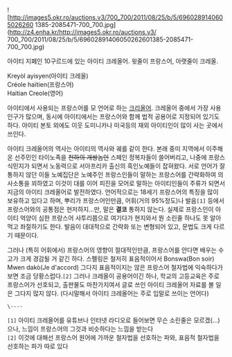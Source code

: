 ![http://images5.okr.ro/auctions.v3/700_700/2011/08/25/b/5/6960289140605026260
1385-2085471-700_700.jpg](http://z4.enha.kr/http://images5.okr.ro/auctions.v3/
700_700/2011/08/25/b/5/69602891406050262601385-2085471-700_700.jpg)

아이티 지폐인 10구르드에 있는 아이티 크레올어. 윗줄이 프랑스어, 아랫줄이 크레올.  

Kreyòl ayisyen(아이티 크레올)  
Créole haïtien(프랑스어)  
Haitian Creole(영어)

아이티에서 사용되는 프랑스어를 모 언어로 하는 [크리올어](%ED%81%AC%EB%A6%AC%EC%98%AC%EC%96%B4.md).
크레올어 중에서 가장 사용인구가 많으며, 동시에 아이티에서는 프랑스어와 함께 법적 공용어로 지정되어 있기도 하다. 아이티 본토 외에도 이웃
도미니카나 미국등의 재외 아이티인이 많이 사는 곳에서 쓰인다.

아이티 크레올어의 역사는 아이티의 역사와 궤를 같이 한다. 본래 중미 지역에서 이주해온 선주민인 타이노족을 <del>천하의
개쌍놈인</del> 스페인 정복자들이 쓸어버리고, 나중에 프랑스 식민지가 되면서 노동력으로 서아프리카 출신의 흑인노예들이 잡혀왔다. 서로
언어가 잘 통하지 않던 이들 노예집단은 노예주인 프랑스인들이 말하는 프랑스어를 간략화하여 의사소통을 꾀하였고 이것이 대를 이어 피진을 모어로
말하는 아이티인들이 주류가 되면서 지금의 아이티 크레올어로 발전하였다. 언어적으로는 18세기 프랑스어의 특징을 많이 보유하고 있다고 하며,
뿌리가 프랑스어인만큼, 어휘(거의 95%정도)나 발음`[1]` 등에서 프랑스어와의 공통점은 현저하지...만, 말은 **결코** 통하지
않는다. 실제로 프랑스인이 아이티 억양이 심한 프랑스어 사투리쯤으로 여기다가 현지와서 뭔 소린줄 하나도 못 알아먹고 좌절하기도 한다. 발음이
대대적으로 간략화 또는 변형되어 있고, 문법도 크게 다르기 때문이다.

그러나 (특히 어휘에서) 프랑스어의 영향이 절대적인만큼, 프랑스어를 안다면 배우는 수고가 크게 경감될 거 같긴 하다. 스펠링은 철저히
표음적이어서 Bonswa(Bon soir) Mwen dakò(Je d'accord) 그다지 표음적이지는 않은 프랑스어 철자법에 익숙하다가
보면 조금 당황스럽다.`[2]` 그러나 크레올이 공용어이긴 하나, 학교의 고등교육은 주로 프랑스어가 선호되고, 출판물도 마찬가지여서 글로
쓰인 아이티 크레올어 자료를 볼 일은 그다지 많지 않다. (다시말해서 아이티 크레올어는 주로 입말로 쓰이는 언어다)

`\----`

`[1]` 아이티 크레올어를 유튜브나 인터넷 라디오로 들어보면 무슨 소린줄은 모르겠(...)으나, 느낌이 프랑스어의 그것과 비슷하다는 느낌을
받는다  
`[2]` 이것에 대해선 프랑스어 원어에 가까운 철자법을 선호하는 파와, 표음적 철자법을 선호하는 파가 따로 있다

